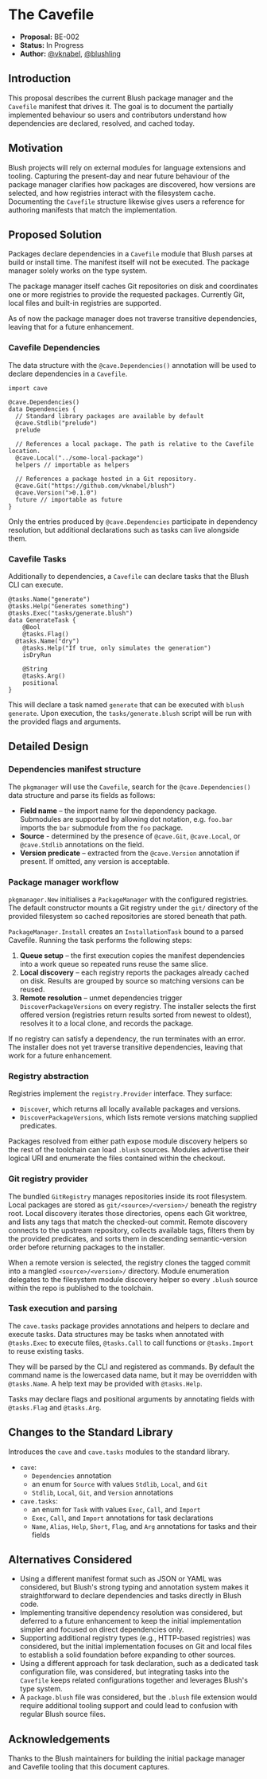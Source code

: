 # The Cavefile

- **Proposal:** BE-002
- **Status:** In Progress
- **Author:** [@vknabel](https://github.com/vknabel), [@blushling](https://github.com/blushling)

## Introduction

This proposal describes the current Blush package manager and the `Cavefile` manifest that drives it. The goal is to document the partially implemented behaviour so users and contributors understand how dependencies are declared, resolved, and cached today.

## Motivation

Blush projects will rely on external modules for language extensions and tooling.
Capturing the present-day and near future behaviour of the package manager clarifies how packages are discovered, how versions are selected, and how registries interact
with the filesystem cache. Documenting the `Cavefile` structure likewise gives
users a reference for authoring manifests that match the implementation.

## Proposed Solution

Packages declare dependencies in a `Cavefile` module that Blush parses at build or install time. The manifest itself will not be executed. The package manager solely works on the type system.

The package manager itself caches Git repositories on disk and coordinates one or more registries to provide the requested packages. Currently Git, local files and built-in registries are supported.

As of now the package manager does not traverse transitive dependencies, leaving that for a future enhancement.

### Cavefile Dependencies

The data structure with the `@cave.Dependencies()` annotation will be used to declare dependencies in a `Cavefile`.

```blush
import cave

@cave.Dependencies()
data Dependencies {
  // Standard library packages are available by default
  @cave.Stdlib("prelude")
  prelude

  // References a local package. The path is relative to the Cavefile location.
  @cave.Local("../some-local-package")
  helpers // importable as helpers

  // References a package hosted in a Git repository.
  @cave.Git("https://github.com/vknabel/blush")
  @cave.Version(">0.1.0")
  future // importable as future
}
```

Only the entries produced by `@cave.Dependencies` participate in dependency
resolution, but additional declarations such as tasks can live alongside them.

### Cavefile Tasks

Additionally to dependencies, a `Cavefile` can declare tasks that the Blush CLI can execute.

```blush
@tasks.Name("generate")
@tasks.Help("Generates something")
@tasks.Exec("tasks/generate.blush")
data GenerateTask {
	@Bool
	@tasks.Flag()
  @tasks.Name("dry")
	@tasks.Help("If true, only simulates the generation")
	isDryRun

	@String
	@tasks.Arg()
	positional
}
```

This will declare a task named `generate` that can be executed with `blush generate`.
Upon execution, the `tasks/generate.blush` script will be run with the provided flags and arguments.

## Detailed Design

### Dependencies manifest structure

The `pkgmanager` will use the `Cavefile`, search for the `@cave.Dependencies()` data structure and parse its fields as follows:

- **Field name** – the import name for the dependency package. Submodules are supported by
  allowing dot notation, e.g. `foo.bar` imports the `bar` submodule from the
  `foo` package.
- **Source** - determined by the presence of `@cave.Git`, `@cave.Local`, or
  `@cave.Stdlib` annotations on the field.
- **Version predicate** – extracted from the `@cave.Version` annotation if
  present. If omitted, any version is acceptable.

### Package manager workflow

`pkgmanager.New` initialises a `PackageManager` with the configured registries.
The default constructor mounts a Git registry under the `git/` directory of the
provided filesystem so cached repositories are stored beneath that path.

`PackageManager.Install` creates an `InstallationTask` bound to a parsed
Cavefile. Running the task performs the following steps:

1. **Queue setup** – the first execution copies the manifest dependencies into a
   work queue so repeated runs reuse the same slice.
2. **Local discovery** – each registry reports the packages already cached on
   disk. Results are grouped by source so matching versions can be reused.
3. **Remote resolution** – unmet dependencies trigger `DiscoverPackageVersions`
   on every registry. The installer selects the first offered version (registries
   return results sorted from newest to oldest), resolves it to a local clone,
   and records the package.

If no registry can satisfy a dependency, the run terminates with an error. The
installer does not yet traverse transitive dependencies, leaving that work for a
future enhancement.

### Registry abstraction

Registries implement the `registry.Provider` interface. They surface:

- `Discover`, which returns all locally available packages and versions.
- `DiscoverPackageVersions`, which lists remote versions matching supplied
  predicates.

Packages resolved from either path expose module discovery helpers so the rest
of the toolchain can load `.blush` sources. Modules advertise their logical URI
and enumerate the files contained within the checkout.

### Git registry provider

The bundled `GitRegistry` manages repositories inside its root filesystem. Local
packages are stored as `git/<source>/<version>/` beneath the registry root.
Local discovery iterates those directories, opens each Git worktree, and lists
any tags that match the checked-out commit. Remote discovery connects to the
upstream repository, collects available tags, filters them by the provided
predicates, and sorts them in descending semantic-version order before returning
packages to the installer.

When a remote version is selected, the registry clones the tagged commit into a
mangled `<source>/<version>/` directory. Module enumeration delegates to the
filesystem module discovery helper so every `.blush` source within the repo is
published to the toolchain.

### Task execution and parsing

The `cave.tasks` package provides annotations and helpers to declare and execute tasks.
Data structures may be tasks when annotated with `@tasks.Exec` to execute files, `@tasks.Call` to call functions or `@tasks.Import` to reuse existing tasks.

They will be parsed by the CLI and registered as commands. By default the command name is the lowercased data name, but it may be overridden with `@tasks.Name`. A help text may be provided with `@tasks.Help`.

Tasks may declare flags and positional arguments by annotating fields with `@tasks.Flag` and `@tasks.Arg`.

## Changes to the Standard Library

Introduces the `cave` and `cave.tasks` modules to the standard library.

- `cave`:
  - `Dependencies` annotation
  - an enum for `Source` with values `Stdlib`, `Local`, and `Git`
  - `Stdlib`, `Local`, `Git`, and `Version` annotations
- `cave.tasks`:
  - an enum for `Task` with values `Exec`, `Call`, and `Import`
  - `Exec`, `Call`, and `Import` annotations for task declarations
  - `Name`, `Alias`, `Help`, `Short`, `Flag`, and `Arg` annotations for tasks and their fields

## Alternatives Considered

- Using a different manifest format such as JSON or YAML was considered, but
  Blush's strong typing and annotation system makes it straightforward to
  declare dependencies and tasks directly in Blush code.
- Implementing transitive dependency resolution was considered, but deferred to a future enhancement to keep the initial implementation simpler and focused on
  direct dependencies only.
- Supporting additional registry types (e.g., HTTP-based registries) was considered, but the initial implementation focuses on Git and local files to establish a solid foundation before expanding to other sources.
- Using a different approach for task declaration, such as a dedicated task configuration file, was considered, but integrating tasks into the `Cavefile` keeps related configurations together and leverages Blush's type system.
- A `package.blush` file was considered, but the `.blush` file extension would require additional tooling support and could lead to confusion with regular Blush source files.

## Acknowledgements

Thanks to the Blush maintainers for building the initial package manager and
Cavefile tooling that this document captures.
